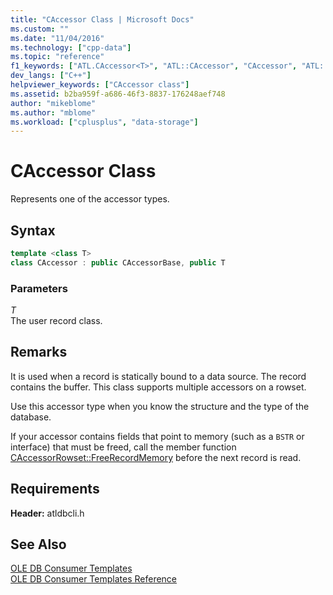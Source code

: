 ```yaml
---
title: "CAccessor Class | Microsoft Docs"
ms.custom: ""
ms.date: "11/04/2016"
ms.technology: ["cpp-data"]
ms.topic: "reference"
f1_keywords: ["ATL.CAccessor<T>", "ATL::CAccessor", "CAccessor", "ATL::CAccessor<T>", "ATL.CAccessor"]
dev_langs: ["C++"]
helpviewer_keywords: ["CAccessor class"]
ms.assetid: b2ba959f-a686-46f3-8837-176248aef748
author: "mikeblome"
ms.author: "mblome"
ms.workload: ["cplusplus", "data-storage"]
---
```

# CAccessor Class

Represents one of the accessor types.  

## Syntax  

```cpp
template <class T>
class CAccessor : public CAccessorBase, public T
```  

### Parameters  

*T*<br/>
The user record class.  

## Remarks  

It is used when a record is statically bound to a data source. The record contains the buffer. This class supports multiple accessors on a rowset.  

Use this accessor type when you know the structure and the type of the database.  

If your accessor contains fields that point to memory (such as a `BSTR` or interface) that must be freed, call the member function [CAccessorRowset::FreeRecordMemory](../../data/oledb/caccessorrowset-freerecordmemory.md) before the next record is read.  

## Requirements  

**Header:** atldbcli.h  

## See Also  

[OLE DB Consumer Templates](../../data/oledb/ole-db-consumer-templates-cpp.md)<br/>
[OLE DB Consumer Templates Reference](../../data/oledb/ole-db-consumer-templates-reference.md)